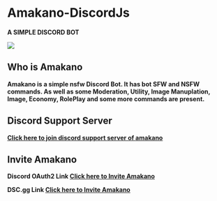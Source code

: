 # Amakano-DiscordJs
<b>A SIMPLE DISCORD BOT</b>

<img src="https://cdn.discordapp.com/attachments/863485640880160819/863485862004260934/PicsArt_07-04-08.04.46.jpg" />

<h2>Who is Amakano</h2>
<b>Amakano is a simple nsfw Discord Bot. 
It has bot SFW and NSFW commands.
As well as some Moderation, Utility, Image Manuplation, Image, Economy, RolePlay and some more commands are present.

<h2>Discord Support Server</h2>
<a href="https://www.discord.gg/jhfMMSUTa4">Click here to join discord support server of amakano</a>

<h2>Invite Amakano</h2>
<b>Discord OAuth2 Link</b>
<a href="https://discord.com/api/oauth2/authorize?client_id=855089605497323540&permissions=8&scope=bot">Click here to Invite Amakano</a>

<b>DSC.gg Link</b>
<a href="https://dsc.gg/ama">Click here to Invite Amakano</a>

